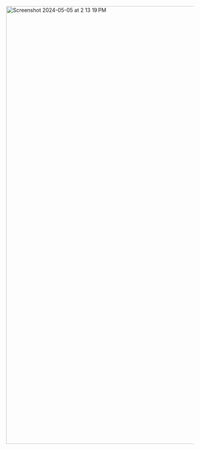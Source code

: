 <img width="1172" alt="Screenshot 2024-05-05 at 2 13 19 PM" src="https://github.com/NeuralNoble/image-Resizer/assets/156664113/0a42edd7-f6bc-40bb-ba91-77540f16092d">
